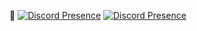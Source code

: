 🔗
[![Discord Presence](https://lanyard.cnrad.dev/api/799109207676682300?hideTimestamp=true)](https://discord.com/users/799109207676682300)  [![Discord Presence](https://lanyard.cnrad.dev/api/1001346788248272977)](https://discord.com/users/1001346788248272977)
